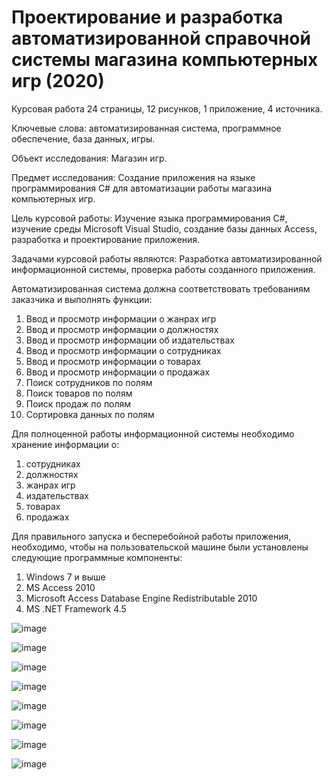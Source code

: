 # Проектирование и разработка автоматизированной справочной системы магазина компьютерных игр (2020)
Курсовая работа 24 страницы,  12 рисунков, 1  приложение,  4 источника.

Ключевые слова:    автоматизированная система, программное обеспечение, база данных, игры.

Объект исследования: Магазин игр. 

Предмет исследования:  Создание приложения на языке программирования C# для автоматизации работы магазина компьютерных игр. 

Цель курсовой работы:  Изучение языка программирования C#, изучение среды Microsoft Visual Studio, создание базы данных Access, разработка и проектирование приложения.

Задачами курсовой работы являются:
Разработка автоматизированной информационной системы, проверка работы созданного приложения.

Автоматизированная система должна соответствовать требованиям заказчика и выполнять функции:
1.	Ввод и просмотр информации о жанрах игр
2.	Ввод и просмотр информации о должностях
3.	Ввод и просмотр информации об издательствах
4.	Ввод и просмотр информации о сотрудниках
5.	Ввод и просмотр информации о товарах
6.	Ввод и просмотр информации о продажах
7.	Поиск сотрудников по полям
8.	Поиск товаров по полям
9.	Поиск продаж по полям
10.	Сортировка данных по полям
    
Для полноценной работы информационной системы необходимо хранение информации о:
1.	сотрудниках
2.	должностях
3.	жанрах игр
4.	издательствах
5.	товарах
6.	продажах
   
Для правильного запуска и бесперебойной работы приложения, необходимо, чтобы на пользовательской машине были установлены следующие программные компоненты:
1.	 Windows 7 и выше
2.	 MS Access 2010
3.	Microsoft Access Database Engine Redistributable 2010  
4.	MS .NET Framework 4.5

![image](https://github.com/Yauhescha/Automated-help-system-for-a-computer-game-store/assets/68643078/715e18a1-4a6e-4ec6-beec-180b3b5b8fc5)

![image](https://github.com/Yauhescha/Automated-help-system-for-a-computer-game-store/assets/68643078/ac82bff9-1957-4798-b03f-5c17e5dd8053)

![image](https://github.com/Yauhescha/Automated-help-system-for-a-computer-game-store/assets/68643078/4153db06-6c9e-457a-a664-4bd1f3ece132)

![image](https://github.com/Yauhescha/Automated-help-system-for-a-computer-game-store/assets/68643078/cd4dd0cc-a400-4c86-8d90-fed5876092ad)

![image](https://github.com/Yauhescha/Automated-help-system-for-a-computer-game-store/assets/68643078/b00756e7-b5e2-4a9b-916c-1a0c67fcf4c8)

![image](https://github.com/Yauhescha/Automated-help-system-for-a-computer-game-store/assets/68643078/70257f5a-d8b1-4741-b988-1302c67b2cfd)

![image](https://github.com/Yauhescha/Automated-help-system-for-a-computer-game-store/assets/68643078/cb1734c7-4f26-42e4-9a9b-e8609cae19d7)

![image](https://github.com/Yauhescha/Automated-help-system-for-a-computer-game-store/assets/68643078/ecce4f6a-624d-47f5-b6d4-b337fd9dd4ce)
